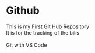 # Github
This is my First Git Hub Repository
<br>
It is for the tracking of the bills
</br>
<br>
Git with VS Code
</br>